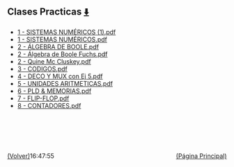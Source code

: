 
<html>
<body>
<h2>Clases Practicas <a href="https://downgit.github.io/#/home?url=https://github.com/Apuntes-FIUBA/Apuntes-Electronica/tree/main/86 - Electrónica/8601 - Tecnica Digital/Clases Practicas" style="font-size:20px">  ⬇️ </a></h2>
<ul>
    <li><a href="1 - SISTEMAS NUMÉRICOS (1).pdf">1 - SISTEMAS NUMÉRICOS (1).pdf</a></li>
    <li><a href="1 - SISTEMAS NUMÉRICOS.pdf">1 - SISTEMAS NUMÉRICOS.pdf</a></li>
    <li><a href="2 - ÁLGEBRA DE BOOLE.pdf">2 - ÁLGEBRA DE BOOLE.pdf</a></li>
    <li><a href="2 - Álgebra de Boole Fuchs.pdf">2 - Álgebra de Boole Fuchs.pdf</a></li>
    <li><a href="2 - Quine Mc Cluskey.pdf">2 - Quine Mc Cluskey.pdf</a></li>
    <li><a href="3 - CODIGOS.pdf">3 - CODIGOS.pdf</a></li>
    <li><a href="4 - DECO Y MUX con Ej 5.pdf">4 - DECO Y MUX con Ej 5.pdf</a></li>
    <li><a href="5 - UNIDADES ARITMETICAS.pdf">5 - UNIDADES ARITMETICAS.pdf</a></li>
    <li><a href="6 - PLD & MEMORIAS.pdf">6 - PLD & MEMORIAS.pdf</a></li>
    <li><a href="7 - FLIP-FLOP.pdf">7 - FLIP-FLOP.pdf</a></li>
    <li><a href="8 - CONTADORES.pdf">8 - CONTADORES.pdf</a></li>
</ul>
</body>
</html>





































<br><br><br><br><br><a href="../" style="float: left">(Volver)</a> <a href="https://apuntes-fiuba.github.io/Apuntes-Electronica" style="float: right">(Página Principal)</a>
16:47:55